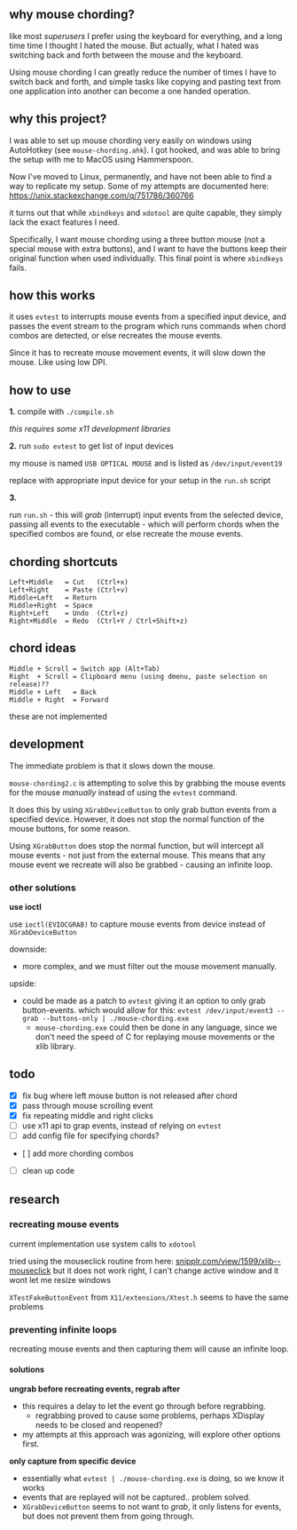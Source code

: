 ## why mouse chording?

like most _superusers_ I prefer using the keyboard for everything, and a long
time time I thought I hated the mouse. But actually, what I hated was switching
back and forth between the mouse and the keyboard.

Using mouse chording I can greatly reduce the number of times I have to switch
back and forth, and simple tasks like copying and pasting text from one
application into another can become a one handed operation.

## why this project?

I was able to set up mouse chording very easily on windows using AutoHotkey
(see `mouse-chording.ahk`). I got hooked, and was able to bring the setup with
me to MacOS using Hammerspoon. 

Now I've moved to Linux, permanently, and have not been able to find a way to
replicate my setup. Some of my attempts are documented here:
https://unix.stackexchange.com/q/751786/360766

it turns out that while `xbindkeys` and `xdotool` are quite capable, they
simply lack the exact features I need.

Specifically, I want mouse chording using a three button mouse (not a special
mouse with extra buttons), and I want to have the buttons keep their original
function when used individually. This final point is where `xbindkeys` fails.

## how this works

it uses `evtest` to interrupts mouse events from a specified input device, and
passes the event stream to the program which runs commands when chord combos
are detected, or else recreates the mouse events.

Since it has to recreate mouse movement events, it will slow down the mouse. Like using low DPI.

## how to use

**1\.**
compile with `./compile.sh` 

_this requires some x11 development libraries_

**2\.**
run `sudo evtest` to get list of input devices

my mouse is named `USB OPTICAL MOUSE` and is listed as `/dev/input/event19`

replace with appropriate input device for your setup in the `run.sh` script

**3\.**

run `run.sh` - this will _grab_ (interrupt) input events from the selected
device, passing all events to the executable - which will perform chords when
the specified combos are found, or else recreate the mouse events.

## chording shortcuts

```
Left+Middle   = Cut   (Ctrl+x)
Left+Right    = Paste (Ctrl+v)
Middle+Left   = Return
Middle+Right  = Space
Right+Left    = Undo  (Ctrl+z)
Right+Middle  = Redo  (Ctrl+Y / Ctrl+Shift+z)
```

## chord ideas

```
Middle + Scroll = Switch app (Alt+Tab)
Right  + Scroll = Clipboard menu (using dmenu, paste selection on release)??
Middle + Left   = Back
Middle + Right  = Forward
```

these are not implemented

## development

The immediate problem is that it slows down the mouse.

`mouse-chording2.c` is attempting to solve this by grabbing the mouse events
for the mouse _manually_ instead of using the `evtest` command.

It does this by using `XGrabDeviceButton` to only grab button events from a
specified device. However, it does not stop the normal function of the mouse
buttons, for some reason.

Using `XGrabButton` does stop the normal function, but will intercept all mouse
events - not just from the external mouse. This means that any mouse event we
recreate will also be grabbed - causing an infinite loop. 


### other solutions

**use ioctl** 

use `ioctl(EVIOCGRAB)` to capture mouse events from device instead of
`XGrabDeviceButton`

downside:

- more complex, and we must filter out the mouse movement manually.

upside: 
- could be made as a patch to `evtest` giving it an option to only grab
  button-events. which would allow for this:
  `evtest /dev/input/event3 --grab --buttons-only | ./mouse-chording.exe`
    - `mouse-chording.exe` could then be done in any language, since we don't
      need the speed of C for replaying mouse movements or the xlib library.

## todo 

- [x] fix bug where left mouse button is not released after chord
- [x] pass through mouse scrolling event
- [x] fix repeating middle and right clicks
- [ ] use x11 api to grap events, instead of relying on `evtest`
- [ ] add config file for specifying chords?
- [ ] add more chording combos
- [ ] clean up code


## research

### recreating mouse events

current implementation use system calls to `xdotool`

tried using the mouseclick routine from here:
[snipplr.com/view/1599/xlib--mouseclick](https://snipplr.com/view/1599/xlib--mouseclick)
but it does not work right, I can't change active window and it wont let me
resize windows

`XTestFakeButtonEvent` from `X11/extensions/Xtest.h` seems to have the same
problems

### preventing infinite loops

recreating mouse events and then capturing them will cause an infinite loop. 

#### solutions

**ungrab before recreating events, regrab after**

- this requires a delay to let the event go through before regrabbing.
    - regrabbing proved to cause some problems, perhaps XDisplay needs to be closed and reopened? 
- my attempts at this approach was agonizing, will explore other options first. 

**only capture from specific device**

- essentially what `evtest | ./mouse-chording.exe` is doing, so we know it works
- events that are replayed will not be captured.. problem solved.
- `XGrabDeviceButton` seems to not want to _grab_, it only listens for events, but does not prevent them from going through.
